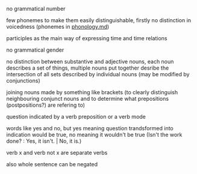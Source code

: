 no grammatical number

few phonemes to make them easily distinguishable, firstly no distinction in voicedness (phonemes in [phonology.md](phonology.md))

participles as the main way of expressing time and time relations

no grammatical gender

no distinction between substantive and adjective nouns, each noun describes a set of things, multiple nouns put together desribe the intersection of all sets described by individual nouns (may be modified by conjunctions)

joining nouns made by something like brackets (to clearly distinguish neighbouring conjunct nouns and to determine what prepositions (postpositions?) are refering to)

question indicated by a verb preposition or a verb mode

words like yes and no, but yes meaning question trandsformed into indication would be true, no meaning it wouldn't be true (Isn't the work done? : Yes, it isn't. | No, it is.)

verb x and verb not x are separate verbs

also whole sentence can be negated
